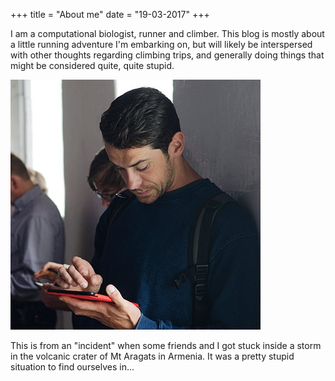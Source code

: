 +++
title = "About me"
date = "19-03-2017"
+++

I am a computational biologist, runner and climber.  This blog is mostly about a little running adventure I'm embarking on, but will likely be interspersed with other thoughts regarding climbing trips, and generally doing things that might be considered quite, quite stupid.

![This is me][1]

This is from an "incident" when some friends and I got stuck inside a storm in the volcanic crater of Mt Aragats in Armenia.  It was a pretty stupid situation to find ourselves in...

[1]: /img/about.jpg